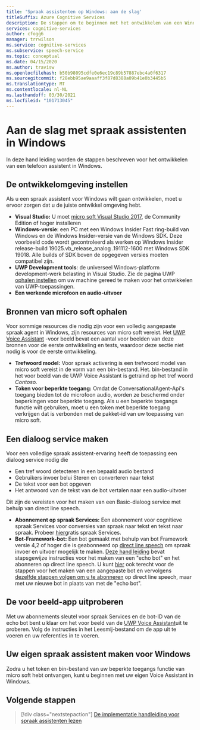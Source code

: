 ```yaml
---
title: 'Spraak assistenten op Windows: aan de slag'
titleSuffix: Azure Cognitive Services
description: De stappen om te beginnen met het ontwikkelen van een Windows Voice-agent, inclusief een verwijzing naar de Snelstartgids van de voorbeeld code.
services: cognitive-services
author: cfogg6
manager: trrwilson
ms.service: cognitive-services
ms.subservice: speech-service
ms.topic: conceptual
ms.date: 04/15/2020
ms.author: travisw
ms.openlocfilehash: b50b98095cdfe0e6ec19c89b57887ebc4a0f6317
ms.sourcegitcommit: f28ebb95ae9aaaff3f87d8388a09b41e0b3445b5
ms.translationtype: MT
ms.contentlocale: nl-NL
ms.lasthandoff: 03/30/2021
ms.locfileid: "101713045"
---
```

# <a name="getting-started-with-voice-assistants-on-windows"></a>Aan de slag met spraak assistenten in Windows

In deze hand leiding worden de stappen beschreven voor het ontwikkelen van een telefoon assistent in Windows.

## <a name="set-up-your-development-environment"></a>De ontwikkelomgeving instellen

Als u een spraak assistent voor Windows wilt gaan ontwikkelen, moet u ervoor zorgen dat u de juiste ontwikkel omgeving hebt.

- **Visual Studio:** U moet [micro soft Visual Studio 2017](https://visualstudio.microsoft.com/), de Community Edition of hoger installeren
- **Windows-versie**: een PC met een Windows Insider Fast ring-build van Windows en de Windows Insider-versie van de Windows SDK. Deze voorbeeld code wordt gecontroleerd als werken op Windows Insider release-build 19025.vb_release_analog .191112-1600 met Windows SDK 19018. Alle builds of SDK boven de opgegeven versies moeten compatibel zijn.
- **UWP Development tools**: de universeel Windows-platform development-werk belasting in Visual Studio. Zie de pagina UWP [ophalen instellen](/windows/uwp/get-started/get-set-up) om uw machine gereed te maken voor het ontwikkelen van UWP-toepassingen.
- **Een werkende microfoon en audio-uitvoer**

## <a name="obtain-resources-from-microsoft"></a>Bronnen van micro soft ophalen

Voor sommige resources die nodig zijn voor een volledig aangepaste spraak agent in Windows, zijn resources van micro soft vereist. Het [UWP Voice Assistant](windows-voice-assistants-faq.md#the-uwp-voice-assistant-sample) -voor beeld bevat een aantal voor beelden van deze bronnen voor de eerste ontwikkeling en tests, waardoor deze sectie niet nodig is voor de eerste ontwikkeling.

- **Trefwoord model:** Voor spraak activering is een trefwoord model van micro soft vereist in de vorm van een bin-bestand. Het. bin-bestand in het voor beeld van de UWP Voice Assistant is getraind op het tref woord *Contoso*.
- **Token voor beperkte toegang:** Omdat de ConversationalAgent-Api's toegang bieden tot de microfoon audio, worden ze beschermd onder beperkingen voor beperkte toegang. Als u een beperkte toegangs functie wilt gebruiken, moet u een token met beperkte toegang verkrijgen dat is verbonden met de pakket-id van uw toepassing van micro soft.

## <a name="establish-a-dialog-service"></a>Een dialoog service maken

Voor een volledige spraak assistent-ervaring heeft de toepassing een dialoog service nodig die

- Een tref woord detecteren in een bepaald audio bestand
- Gebruikers invoer belui Steren en converteren naar tekst
- De tekst voor een bot opgeven
- Het antwoord van de tekst van de bot vertalen naar een audio-uitvoer

Dit zijn de vereisten voor het maken van een Basic-dialoog service met behulp van direct line speech.

- **Abonnement op spraak Services:** Een abonnement voor cognitieve spraak Services voor conversies van spraak naar tekst en tekst naar spraak. Probeer [hier](./overview.md#try-the-speech-service-for-free)gratis spraak Services.
- **Bot-Framework-bot:**  Een bot gemaakt met behulp van bot Framework versie 4,2 of hoger die is geabonneerd op [direct line speech](./direct-line-speech.md) om spraak invoer en uitvoer mogelijk te maken. [Deze hand leiding](./tutorial-voice-enable-your-bot-speech-sdk.md) bevat stapsgewijze instructies voor het maken van een "echo bot" en het abonneren op direct line speech. U kunt [hier](https://blog.botframework.com/2018/05/07/build-a-microsoft-bot-framework-bot-with-the-bot-builder-sdk-v4/) ook terecht voor de stappen voor het maken van een aangepaste bot en vervolgens [dezelfde stappen volgen om u te abonneren](./tutorial-voice-enable-your-bot-speech-sdk.md) op direct line speech, maar met uw nieuwe bot in plaats van met de "echo bot".

## <a name="try-out-the-sample-app"></a>De voor beeld-app uitproberen

Met uw abonnements sleutel voor spraak Services en de bot-ID van de echo bot bent u klaar om het voor beeld van de [UWP Voice Assistant](windows-voice-assistants-faq.md#the-uwp-voice-assistant-sample)uit te proberen. Volg de instructies in het Leesmij-bestand om de app uit te voeren en uw referenties in te voeren.

## <a name="create-your-own-voice-assistant-for-windows"></a>Uw eigen spraak assistent maken voor Windows

Zodra u het token en bin-bestand van uw beperkte toegangs functie van micro soft hebt ontvangen, kunt u beginnen met uw eigen Voice Assistant in Windows.

## <a name="next-steps"></a>Volgende stappen

> [!div class="nextstepaction"]
> [De implementatie handleiding voor spraak assistenten lezen](windows-voice-assistants-implementation-guide.md)